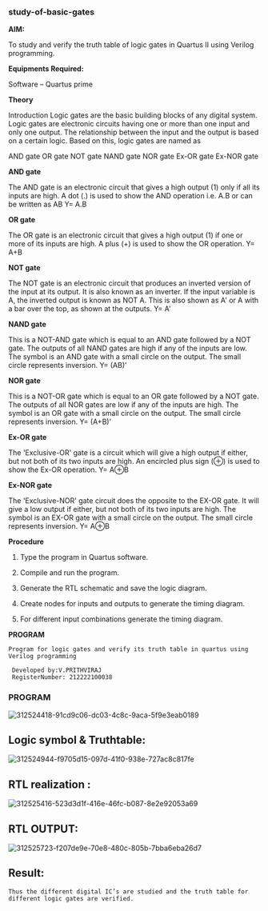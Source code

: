 ### study-of-basic-gates

**AIM:** 

To study and verify the truth table of logic gates in Quartus II using Verilog programming.

**Equipments Required:**

Software – Quartus prime 

**Theory**

Introduction Logic gates are the basic building blocks of any digital system. Logic gates are electronic circuits having one or more than one input and only one output. The relationship between the input and the output is based on a certain logic. Based on this, logic gates are named as

AND gate OR gate NOT gate NAND gate NOR gate Ex-OR gate Ex-NOR gate

**AND gate**

The AND gate is an electronic circuit that gives a high output (1) only if all its inputs are high. A dot (.) is used to show the AND operation i.e. A.B or can be written as AB
Y= A.B

**OR gate** 

The OR gate is an electronic circuit that gives a high output (1) if one or more of its inputs are high. A plus (+) is used to show the OR operation.
Y= A+B

**NOT gate**

The NOT gate is an electronic circuit that produces an inverted version of the input at its output. It is also known as an inverter. If the input variable is A, the inverted output is known as NOT A. This is also shown as A' or A with a bar over the top, as shown at the outputs.
Y= A'

**NAND gate**

This is a NOT-AND gate which is equal to an AND gate followed by a NOT gate. The outputs of all NAND gates are high if any of the inputs are low. The symbol is an AND gate with a small circle on the output. The small circle represents inversion.
Y= (AB)’

**NOR gate**

This is a NOT-OR gate which is equal to an OR gate followed by a NOT gate. The outputs of all NOR gates are low if any of the inputs are high. The symbol is an OR gate with a small circle on the output. The small circle represents inversion.
Y= (A+B)’

**Ex-OR gate**

The 'Exclusive-OR' gate is a circuit which will give a high output if either, but not both of its two inputs are high. An encircled plus sign (⊕) is used to show the Ex-OR operation.
Y= A⊕B

**Ex-NOR gate**

The 'Exclusive-NOR' gate circuit does the opposite to the EX-OR gate. It will give a low output if either, but not both of its two inputs are high. The symbol is an EX-OR gate with a small circle on the output. The small circle represents inversion.
Y= A⊕B

**Procedure** 

1.	Type the program in Quartus software.

2.	Compile and run the program.

3.	Generate the RTL schematic and save the logic diagram.

4.	Create nodes for inputs and outputs to generate the timing diagram.

5.	For different input combinations generate the timing diagram.


**PROGRAM**
```
Program for logic gates and verify its truth table in quartus using Verilog programming

 Developed by:V.PRITHVIRAJ 
 RegisterNumber: 212222100038
```
 ### PROGRAM
 
 ![312524418-91cd9c06-dc03-4c8c-9aca-5f9e3eab0189](https://github.com/prithviraj5703/study-of-basic-gates/assets/121418418/a1434626-9473-4894-a0be-ff934bf9c76b)

 
## Logic symbol & Truthtable:
![312524944-f9705d15-097d-41f0-938e-727ac8c817fe](https://github.com/prithviraj5703/study-of-basic-gates/assets/121418418/e7f4b97c-18da-450e-9833-8e0113930829)


## RTL realization :
![312525416-523d3d1f-416e-46fc-b087-8e2e92053a69](https://github.com/prithviraj5703/study-of-basic-gates/assets/121418418/bd0fa301-0c54-463f-b09c-01b805438343)


## RTL OUTPUT:
![312525723-f207de9e-70e8-480c-805b-7bba6eba26d7](https://github.com/prithviraj5703/study-of-basic-gates/assets/121418418/bb7b6deb-5881-4bc6-a6b7-c0016c08fae5)


## Result:
```
Thus the different digital IC’s are studied and the truth table for different logic gates are verified.
```

